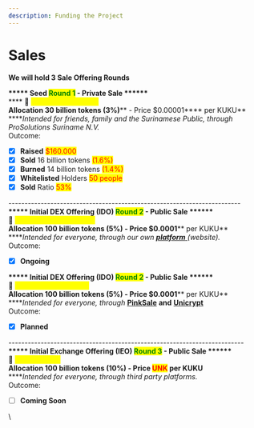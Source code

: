 ```yaml
---
description: Funding the Project
---
```


# Sales

**We will hold 3 Sale Offering Rounds**

**\*\*\*\*\* Seed **<mark style="color:green;">**Round 1**</mark>** - Private Sale \*\*\*\*\*\***\
&#x20;**** :date: <mark style="color:yellow;">**DEC 1 - DEC 15 2021**</mark>\
**Allocation 30 billion tokens **<mark style="color:red;">**(3%)**</mark>** - Price **<mark style="color:red;">**$0.00001**</mark>** per KUKU** \
****_Intended for friends, family and the Surinamese Public, through ProSolutions Suriname N.V._\
Outcome:

* [x] **Raised** <mark style="color:red;">$160.000</mark>
* [x] **Sold** 16 billion tokens <mark style="color:red;">(1.6%)</mark>
* [x] **Burned** 14 billion tokens <mark style="color:red;">(1.4%)</mark>
* [x] **Whitelisted** Holders <mark style="color:red;">50 people</mark>
* [x] **Sold** Ratio <mark style="color:red;">53%</mark>

\------------------------------------------------------------------------\
**\*\*\*\*\* Initial DEX Offering (IDO) **<mark style="color:green;">**Round 2**</mark>** - Public Sale \*\*\*\*\*\***\
****:date: <mark style="color:yellow;">**FEB 22 - APRIL 22 2022**</mark>\
**Allocation 100 billion tokens **<mark style="color:red;">**(5%)**</mark>** - Price **<mark style="color:red;">**$0.0001**</mark>** per KUKU** \
****_Intended for everyone, through our own_ [_**platform**_ ](https://ido.pankuku.net)_(website)._\
Outcome:

* [x] **Ongoing**

**\*\*\*\*\* Initial DEX Offering (IDO) **<mark style="color:green;">**Round 2**</mark>** - Public Sale \*\*\*\*\*\***\
****:date: <mark style="color:yellow;">**MAY 8 - MAY 15 2022**</mark>\
**Allocation 100 billion tokens **<mark style="color:red;">**(5%)**</mark>** - Price **<mark style="color:red;">**$0.0001**</mark>** per KUKU** \
****_Intended for everyone, through_ [**PinkSale**](https://www.pinksale.finance/#/launchpads?chain=BSC) **and** [**Unicrypt**](https://app.unicrypt.network)\
Outcome:

* [x] **Planned**

\-------------------------------------------------------------------------\
**\*\*\*\*\* Initial Exchange Offering (IEO) **<mark style="color:green;">**Round 3**</mark>** - Public Sale \*\*\*\*\*\***\
****:date: <mark style="color:yellow;">**Coming Soon**</mark>\
**Allocation 100 billion tokens **<mark style="color:red;">**(10%)**</mark>** - Price **<mark style="color:red;">**UNK**</mark>** per KUKU** \
****_Intended for everyone, through third party platforms._\
Outcome:

* [ ] **Coming Soon**

\
